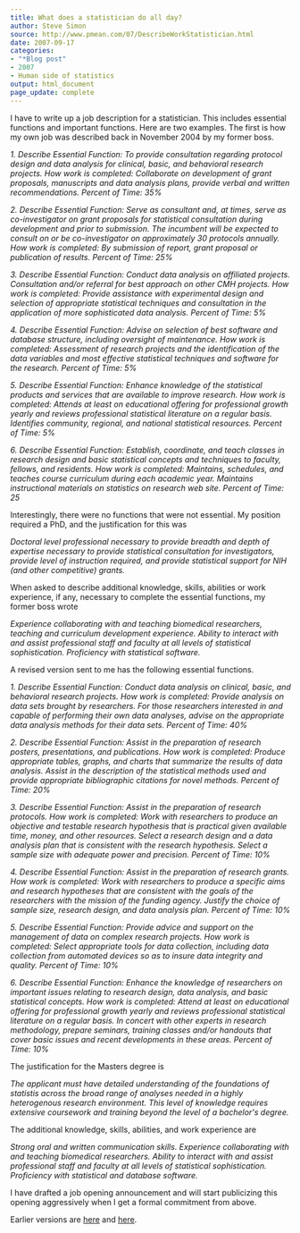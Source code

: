 ```yaml
---
title: What does a statistician do all day?
author: Steve Simon
source: http://www.pmean.com/07/DescribeWorkStatistician.html
date: 2007-09-17
categories:
- "*Blog post"
- 2007
- Human side of statistics
output: html_document
page_update: complete
---
```


I have to write up a job description for a statistician. This includes essential functions and important functions. Here are two examples. The first is how my own job was described back in November 2004 by my former boss.

*1. Describe Essential Function: To provide consultation regarding protocol design and data analysis for clinical, basic, and behavioral research projects. How work is completed: Collaborate on development of grant proposals, manuscripts and data analysis plans, provide verbal and written recommendations. Percent of Time: 35%*

*2. Describe Essential Function: Serve as consultant and, at times, serve as co-investigator on grant proposals for statistical consultation during development and prior to submission. The incumbent will be expected to consult on or be co-investigator on approximately 30 protocols annually. How work is completed: By submission of report, grant proposal or publication of results. Percent of Time: 25%*

*3. Describe Essential Function: Conduct data analysis on affiliated projects. Consultation and/or referral for best approach on other CMH projects. How work is completed: Provide assistance with experimental design and selection of appropriate statistical techniques and consultation in the application of more sophisticated data analysis. Percent of Time: 5%*

*4. Describe Essential Function: Advise on selection of best software and database structure, including oversight of maintenance. How work is completed: Assessment of research projects and the identification of the data variables and most effective statistical techniques and software for the research. Percent of Time: 5%*

*5. Describe Essential Function: Enhance knowledge of the statistical products and services that are available to improve research. How work is completed: Attends at least on educational offering for professional growth yearly and reviews professional statistical literature on a regular basis. Identifies community, regional, and national statistical resources. Percent of Time: 5%*

*6. Describe Essential Function: Establish, coordinate, and teach classes in research design and basic statistical concepts and techniques to faculty, fellows, and residents. How work is completed: Maintains, schedules, and teaches course curriculum during each academic year. Maintains instructional materials on statistics on research web site. Percent of Time: 25*

Interestingly, there were no functions that were not essential. My position required a PhD, and the justification for this was

*Doctoral level professional necessary to provide breadth and depth of expertise necessary to provide statistical consultation for investigators, provide level of instruction required, and provide statistical support for NIH (and other competitive) grants.*

When asked to describe additional knowledge, skills, abilities or work experience, if any, necessary to complete the essential functions, my former boss wrote

*Experience collaborating with and teaching biomedical researchers, teaching and curriculum development experience. Ability to interact with and assist professional staff and faculty at all levels of statistical sophistication. Proficiency with statistical software.*

A revised version sent to me has the following essential functions.

*1. Describe Essential Function: Conduct data analysis on clinical, basic, and behavioral research projects. How work is completed: Provide analysis on data sets brought by researchers. For those researchers interested in and capable of performing their own data analyses, advise on the appropriate data analysis methods for their data sets. Percent of Time: 40%*

*2. Describe Essential Function: Assist in the preparation of research posters, presentations, and publications. How work is completed: Produce appropriate tables, graphs, and charts that summarize the results of data analysis. Assist in the description of the statistical methods used and provide appropriate bibliographic citations for novel methods. Percent of Time: 20%*

*3. Describe Essential Function: Assist in the preparation of research protocols. How work is completed: Work with researchers to produce an objective and testable research hypothesis that is practical given available time, money, and other resources. Select a research design and a data analysis plan that is consistent with the research hypothesis. Select a sample size with adequate power and precision. Percent of Time: 10%*

*4. Describe Essential Function: Assist in the preparation of research grants. How work is completed: Work with researchers to produce a specific aims and research hypotheses that are consistent with the goals of the researchers with the mission of the funding agency. Justify the choice of sample size, research design, and data analysis plan. Percent of Time: 10%*

*5. Describe Essential Function: Provide advice and support on the management of data on complex research projects. How work is completed: Select appropriate tools for data collection, including data collection from automated devices so as to insure data integrity and quality. Percent of Time: 10%*

*6. Describe Essential Function: Enhance the knowledge of researchers on important issues relating to research design, data analysis, and basic statistical concepts. How work is completed: Attend at least on educational offering for professional growth yearly and reviews professional statistical literature on a regular basis. In concert with other experts in research methodology, prepare seminars, training classes and/or handouts that cover basic issues and recent developments in these areas. Percent of Time: 10%*

The justification for the Masters degree is

*The applicant must have detailed understanding of the foundations of statistis across the broad range of analyses needed in a highly heterogenous research environment. This level of knowledge requires extensive coursework and training beyond the level of a bachelor's degree.*

The additional knowledge, skills, abilities, and work experience are

*Strong oral and written communication skills. Experience collaborating with and teaching biomedical researchers. Ability to interact with and assist professional staff and faculty at all levels of statistical sophistication. Proficiency with statistical and database software.*

I have drafted a job opening announcement and will start publicizing this opening aggressively when I get a formal commitment from above.

Earlier versions are [here][sim1] and [here][sim2].

[sim1]: http://www.pmean.com/07/DescribeWorkStatistician.html
[sim2]: http://new.pmean.com/describe-work-statistician/
